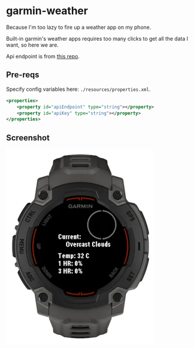 # garmin-weather

Because I'm too lazy to fire up a weather app on my phone.

Built-in garmin's weather apps requires too many clicks to get all the data I want, so here we are.

Api endpoint is from [this repo](https://github.com/kahnwong/weather-api).

## Pre-reqs

Specify config variables here: `./resources/properties.xml`.

```xml
<properties>
    <property id="apiEndpoint" type="string"></property>
    <property id="apiKey" type="string"></property>
</properties>
```

## Screenshot

![screenshot](./docs/screenshot.webp)
